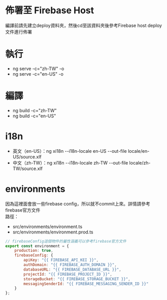 # 佈署至 Firebase Host
編譯前請先建立deploy資料夾，然後cd至該資料夾後參考Firebase host deploy文件進行佈署  

# 執行
+ ng serve -c="zh-TW" -o
+ ng serve -c="en-US" -o

# 編譯
+ ng build -c="zh-TW"
+ ng build -c="en-US"

# i18n
+ 英文（en-US）：ng xi18n --i18n-locale en-US --out-file locale/en-US/source.xlf
+ 中文（zh-TW）：ng xi18n --i18n-locale zh-TW --out-file locale/zh-TW/source.xlf

# environments
因為這裡面會放一些firebase config，所以就不commit上來。詳情請參考firebase官方文件  
路徑：  
+ src/environments/environment.ts
+ src/environments/environment.prod.ts
```js
// firebaseConfig這個物件的屬性涵義可以參考firebase官方文件
export const environment = {
    production: true,
    firebaseConfig: {
        apiKey: "{{ FIREBASE_API_KEI }}",
        authDomain: "{{ FIREBASE_AUTH_DOMAIN }}",
        databaseURL: "{{ FIREBASE_DATABASE_URL }}",
        projectId: "{{ FIREBASE_PROJECT_ID }}",
        storageBucket: "{{ FIREBASE_STORAGE_BUCKET }}",
        messagingSenderId: "{{ FIREBASE_MESSAGING_SENDER_ID }}"
    }
};
```
